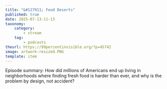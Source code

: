```yaml
---
title: "&#127911; Food Deserts"
published: true
date: 2025-07-13-11-13
taxonomy:
    category:
        - stream
    tag:
        - podcasts
theurl: https://99percentinvisible.org/?p=45742
image: artwork-resized.PNG
template: item
---
```


Episode summary: How did millions of Americans end up living in neighborhoods where finding fresh food is harder than ever, and why is the problem by design, not accident?
